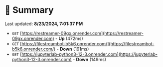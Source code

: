 # 📖 Summary
Last updated: **8/23/2024, 7:01:37 PM**

- `GET` [https://restreamer-09gx.onrender.com](https://restreamer-09gx.onrender.com) - **Up** (472ms)
- `GET` [https://filestreambot-b5k6.onrender.com/](https://filestreambot-b5k6.onrender.com/) - **Down** (191ms)
- `GET` [https://jupyterlab-python3-12-3.onrender.com](https://jupyterlab-python3-12-3.onrender.com) - **Down** (149ms)
